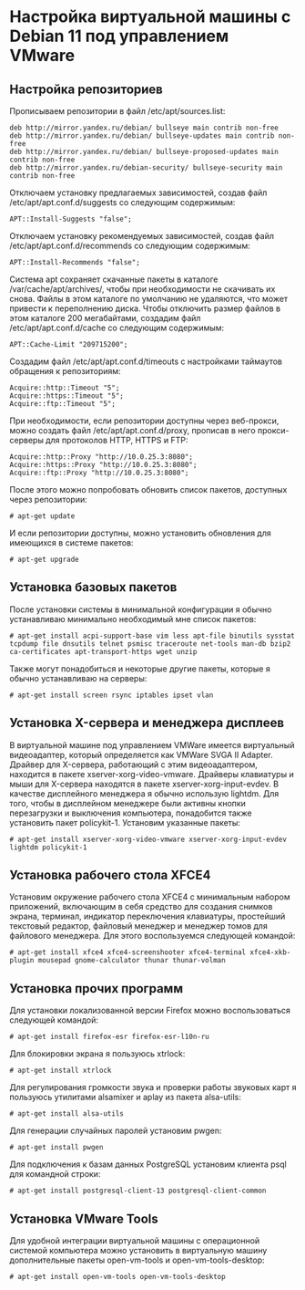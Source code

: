 Настройка виртуальной машины с Debian 11 под управлением VMware
===============================================================

Настройка репозиториев
----------------------

Прописываем репозитории в файл /etc/apt/sources.list:

    deb http://mirror.yandex.ru/debian/ bullseye main contrib non-free
    deb http://mirror.yandex.ru/debian/ bullseye-updates main contrib non-free
    deb http://mirror.yandex.ru/debian/ bullseye-proposed-updates main contrib non-free
    deb http://mirror.yandex.ru/debian-security/ bullseye-security main contrib non-free

Отключаем установку предлагаемых зависимостей, создав файл /etc/apt/apt.conf.d/suggests со следующим содержимым:

    APT::Install-Suggests "false";

Отключаем установку рекомендуемых зависимостей, создав файл /etc/apt/apt.conf.d/recommends со следующим содержимым:

    APT::Install-Recommends "false";

Система apt сохраняет скачанные пакеты в каталоге /var/cache/apt/archives/, чтобы при необходимости не скачивать их снова. Файлы в этом каталоге по умолчанию не удаляются, что может привести к переполнению диска. Чтобы отключить размер файлов в этом каталоге 200 мегабайтами, создадим файл /etc/apt/apt.conf.d/cache со следующим содержимым:

    APT::Cache-Limit "209715200";

Создадим файл /etc/apt/apt.conf.d/timeouts с настройками таймаутов обращения к репозиториям:

    Acquire::http::Timeout "5";
    Acquire::https::Timeout "5";
    Acquire::ftp::Timeout "5";

При необходимости, если репозитории доступны через веб-прокси, можно создать файл /etc/apt/apt.conf.d/proxy, прописав в него прокси-серверы для протоколов HTTP, HTTPS и FTP:

    Acquire::http::Proxy "http://10.0.25.3:8080";
    Acquire::https::Proxy "http://10.0.25.3:8080";
    Acquire::ftp::Proxy "http://10.0.25.3:8080";

После этого можно попробовать обновить список пакетов, доступных через репозитории:

    # apt-get update

И если репозитории доступны, можно установить обновления для имеющихся в системе пакетов:

    # apt-get upgrade

Установка базовых пакетов
-------------------------

После установки системы в минимальной конфигурации я обычно устанавливаю минимально необходимый мне список пакетов:

    # apt-get install acpi-support-base vim less apt-file binutils sysstat tcpdump file dnsutils telnet psmisc traceroute net-tools man-db bzip2 ca-certificates apt-transport-https wget unzip

Также могут понадобиться и некоторые другие пакеты, которые я обычно устанавливаю на серверы:

    # apt-get install screen rsync iptables ipset vlan

Установка X-сервера и менеджера дисплеев
----------------------------------------

В виртуальной машине под управлением VMWare имеется виртуальный видеоадаптер, который определяется как VMWare SVGA II Adapter. Драйвер для X-сервера, работающий с этим видеоадаптером, находится в пакете xserver-xorg-video-vmware. Драйверы клавиатуры и мыши для X-сервера находятся в пакете xserver-xorg-input-evdev. В качестве дисплейного менеджера я обычно использую lightdm. Для того, чтобы в дисплейном менеджере были активны кнопки перезагрузки и выключения компьютера, понадобится также установить пакет policykit-1. Установим указанные пакеты:

    # apt-get install xserver-xorg-video-vmware xserver-xorg-input-evdev lightdm policykit-1

Установка рабочего стола XFCE4
------------------------------

Установим окружение рабочего стола XFCE4 с минимальным набором приложений, включающим в себя средство для создания снимков экрана, терминал, индикатор переключения клавиатуры, простейший текстовый редактор, файловый менеджер и менеджер томов для файлового менеджера. Для этого воспользуемся следующей командой:

    # apt-get install xfce4 xfce4-screenshooter xfce4-terminal xfce4-xkb-plugin mousepad gnome-calculator thunar thunar-volman

Установка прочих программ
-------------------------

Для установки локализованной версии Firefox можно воспользоваться следующей командой:

    # apt-get install firefox-esr firefox-esr-l10n-ru

Для блокировки экрана я пользуюсь xtrlock:

    # apt-get install xtrlock

Для регулирования громкости звука и проверки работы звуковых карт я пользуюсь утилитами alsamixer и aplay из пакета alsa-utils:

    # apt-get install alsa-utils

Для генерации случайных паролей установим pwgen:

    # apt-get install pwgen

Для подключения к базам данных PostgreSQL установим клиента psql для командной строки:

    # apt-get install postgresql-client-13 postgresql-client-common

Установка VMware Tools
----------------------

Для удобной интеграции виртуальной машины с операционной системой компьютера можно установить в виртуальную машину дополнительные пакеты open-vm-tools и open-vm-tools-desktop:

    # apt-get install open-vm-tools open-vm-tools-desktop
